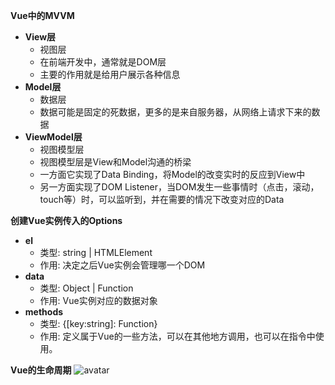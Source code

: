 **Vue中的MVVM**
- **View层**
   - 视图层
   - 在前端开发中，通常就是DOM层
   - 主要的作用就是给用户展示各种信息
- **Model层**
   - 数据层
   - 数据可能是固定的死数据，更多的是来自服务器，从网络上请求下来的数据
- **ViewModel层**
   - 视图模型层
   - 视图模型层是View和Model沟通的桥梁
   - 一方面它实现了Data Binding，将Model的改变实时的反应到View中
   - 另一方面实现了DOM Listener，当DOM发生一些事情时（点击，滚动，touch等）时，可以监听到，并在需要的情况下改变对应的Data

**创建Vue实例传入的Options**
- **el**
   - 类型: string | HTMLElement
   - 作用: 决定之后Vue实例会管理哪一个DOM
- **data**
   - 类型: Object | Function
   - 作用: Vue实例对应的数据对象
- **methods**
   - 类型: {[key:string]: Function}
   - 作用: 定义属于Vue的一些方法，可以在其他地方调用，也可以在指令中使用。

**Vue的生命周期**
![avatar](https://1drv.ms/u/s!AttUwH8B1AnU7h-aEFSgxBVIIeP_)
